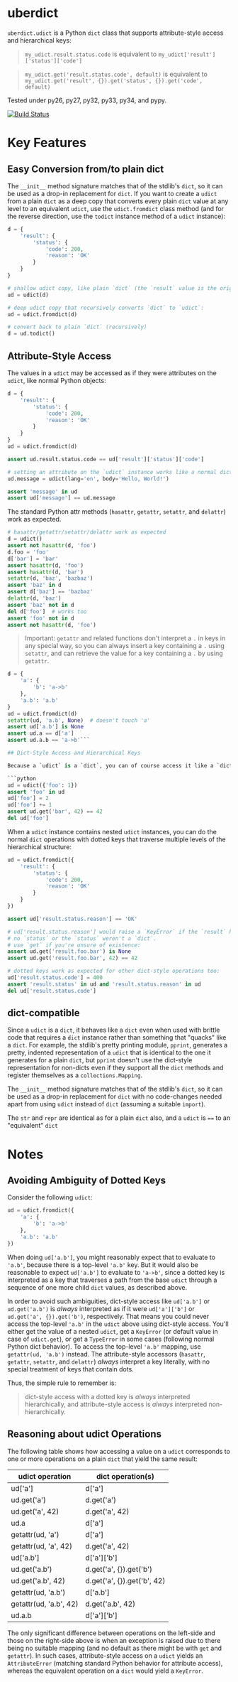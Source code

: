 # uberdict

`uberdict.udict` is a Python `dict` class that supports attribute-style access
and hierarchical keys:

> `my_udict.result.status.code` is equivalent to `my_udict['result']['status']['code']`

> `my_udict.get('result.status.code', default)` is equivalent to `my_udict.get('result', {}).get('status', {}).get('code', default)`

Tested under py26, py27, py32, py33, py34, and pypy.

[![Build Status](https://travis-ci.org/eukaryote/uberdict.svg?branch=master)](https://travis-ci.org/eukaryote/uberdict)

# Key Features

## Easy Conversion from/to plain dict

The `__init__` method signature matches that of the stdlib's `dict`, so it can
be used as a drop-in replacement for `dict`. If you want to create a `udict`
from a plain `dict` as a deep copy that converts every plain `dict` value at
any level to an equivalent `udict`, use the `udict.fromdict` class method
(and for the reverse direction, use the `todict` instance method of a `udict`
instance):

```python
d = {
    'result': {
        'status': {
            'code': 200,
            'reason': 'OK'
        }
    }
}

# shallow udict copy, like plain `dict` (the `result` value is the original `dict`)
ud = udict(d)

# deep udict copy that recursively converts `dict` to `udict`:
ud = udict.fromdict(d)

# convert back to plain `dict` (recursively)
d = ud.todict()
```

## Attribute-Style Access

The values in a `udict` may be accessed as if they were attributes on the `udict`,
like normal Python objects:

```python
d = {
    'result': {
        'status': {
            'code': 200,
            'reason': 'OK'
        }
    }
}
ud = udict.fromdict(d)

assert ud.result.status.code == ud['result']['status']['code']

# setting an attribute on the `udict` instance works like a normal dict insertion
ud.message = udict(lang='en', body='Hello, World!')

assert 'message' in ud
assert ud['message'] == ud.message
```


The standard Python attr methods (`hasattr`, `getattr`, `setattr`, and
`delattr`) work as expected.

```python
# hasattr/getattr/setattr/delattr work as expected
d = udict()
assert not hasattr(d, 'foo')
d.foo = 'foo'
d['bar'] = 'bar'
assert hasattr(d, 'foo')
assert hasattr(d, 'bar')
setattr(d, 'baz', 'bazbaz')
assert 'baz' in d
assert d['baz'] == 'bazbaz'
delattr(d, 'baz')
assert 'baz' not in d
del d['foo']  # works too
assert 'foo' not in d
assert not hasattr(d, 'foo')
```

> Important: `getattr` and related functions don't interpret a `.` in keys
> in any special way, so you can always insert a key containing a `.` using
> `setattr`, and can retrieve the value for a key containing a `.` by using
> `getattr`.


```python
d = {
    'a': {
        'b': 'a->b'
    },
    'a.b': 'a.b'
}
ud = udict.fromdict(d)
setattr(ud, 'a.b', None)  # doesn't touch 'a'
assert ud['a.b'] is None
assert ud.a == d['a']
assert ud.a.b == 'a->b'```

## Dict-Style Access and Hierarchical Keys

Because a `udict` is a `dict`, you can of course access it like a `dict`:

```python
ud = udict({'foo': 1})
assert 'foo' in ud
ud['foo'] = 2
ud['foo'] += 1
assert ud.get('bar', 42) == 42
del ud['foo']
```

When a `udict` instance contains nested `udict` instances, you can do the
normal `dict` operations with dotted keys that traverse multiple levels
of the hierarchical structure:

```python
ud = udict.fromdict({
    'result': {
        'status': {
            'code': 200,
            'reason': 'OK'
        }
    }
})

assert ud['result.status.reason'] == 'OK'

# ud['result.status.reason'] would raise a `KeyError` if the `result` had
# no `status` or the `status` weren't a `dict`.
# use `get` if you're unsure of existence:
assert ud.get('result.foo.bar') is None
assert ud.get('result.foo.bar', 42) == 42

# dotted keys work as expected for other dict-style operations too:
ud['result.status.code'] = 400
assert 'result.status' in ud and 'result.status.reason' in ud
del ud['result.status.code']
```

## dict-compatible

Since a `udict` is a `dict`, it behaves like a `dict` even when used with
brittle code that requires a `dict` instance rather than something that
"quacks" like a `dict`. For example, the stdlib's pretty printing module,
`pprint`, generates a pretty, indented representation of a `udict` that is
identical to the one it generates for a plain `dict`, but `pprint` doesn't
use the dict-style representation for non-dicts even if they support all
the `dict` methods and register themselves as a `collections.Mapping`.

The `__init__` method signature matches that of the stdlib's `dict`, so it can
be used as a drop-in replacement for `dict` with no code-changes needed apart
from using `udict` instead of `dict` (assuming a suitable `import`).

The `str` and `repr` are identical as for a plain `dict` also, and a `udict`
is `==` to an "equivalent" `dict`


# Notes


## Avoiding Ambiguity of Dotted Keys

Consider the following `udict`:

```python
ud = udict.fromdict({
    'a': {
        'b': 'a->b'
    },
    'a.b': 'a.b'
})
```

When doing `ud['a.b']`, you might reasonably expect that to evaluate to
`'a.b'`, because there is a top-level `'a.b'` key. But it would
also be reasonable to expect `ud['a.b']` to evaluate to `'a->b'`, since
a dotted key is interpreted as a key that traverses a path from the base `udict`
through a sequence of one more child `dict` values, as described above.

In order to avoid such ambiguities, dict-style access like `ud['a.b']` or
`ud.get('a.b')` is *always* interpreted as if it were `ud['a']['b']` or
`ud.get('a', {}).get('b')`, respectively. That means you could never access the
top-level `'a.b'` in the `udict` above using dict-style access. You'll either
get the value of a nested `udict`, get a `KeyError` (or default value in
case of `udict.get`), or get a `TypeError` in some cases (following normal
Python dict behavior). To access the top-level `'a.b'` mapping,
use `getattr(ud, 'a.b')` instead.  The attribute-style accessors (`hasattr`,
`getattr`, `setattr`, and `delattr`) *always* interpret a key literally, with
no special treatment of keys that contain dots.

Thus, the simple rule to remember is:

> dict-style access with a dotted key is *always* interpreted hierarchically,
> and attribute-style access is *always* interpreted non-hierarchically.


## Reasoning about udict Operations

The following table shows how accessing a value on a `udict` corresponds
to one or more operations on a plain `dict` that yield the same result:


| udict operation        | dict operation(s)            |
| ---------------------- | ---------------------------- |
| ud['a']                | d['a']                       |
| ud.get('a')            | d.get('a')                   |
| ud.get('a', 42)        | d.get('a', 42)               |
| ud.a                   | d['a']                       |
| getattr(ud, 'a')       | d['a']                       |
| getattr(ud, 'a', 42)   | d.get('a', 42)               |
| ud['a.b']              | d['a']['b']                  |
| ud.get('a.b')          | d.get('a', {}).get('b')      |
| ud.get('a.b', 42)      | d.get('a', {}).get('b', 42)  |
| getattr(ud, 'a.b')     | d['a.b']                     |
| getattr(ud, 'a.b', 42) | d.get('a.b', 42)             |
| ud.a.b                 | d['a']['b']                  |


The only significant difference between operations on the left-side and those
on the right-side above is when an exception is raised due to there being no
suitable mapping (and no default as there might be with `get` and `getattr`).
In such cases, attribute-style access on a `udict` yields an `AttributeError`
(matching standard Python behavior for attribute access), whereas the
equivalent operation on a `dict` would yield a `KeyError`.
